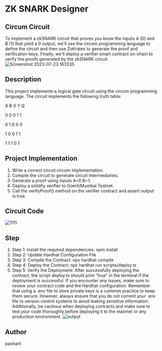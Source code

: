 # ZK SNARK Designer
## Circum Circuit
To implement a zkSNARK circuit that proves you know the inputs A (0) and B (1) that yield a 0 output, we'll use the circom programming language to define the circuit and then use ZoKrates to generate the proof and verification keys. Finally, we'll deploy a verifier smart contract on-chain to verify the proofs generated by the zkSNARK circuit.
![Screenshot 2023-07-23 163335](https://github.com/ursprash/zkSnark/assets/111697531/bba84173-4412-47b9-ab12-a5f9da841bd8)

## Description
This project implements a logical gate circuit using the circom programming language. The circuit implements the following truth table:

A B X Y Q

0 0 0 1 1

0 1 0 0 0

1 0 0 1 1

1 1 1 0 1

## Project Implementation
1. Write a correct circuit.circom implementation.
2. Compile the circuit to generate circuit intermediaries.
3. Generate a proof using inputs A=0 B=1.
4. Deploy a solidity verifier to Goerli/Mumbai Testnet.
5. Call the verifyProof() method on the verifier contract and assert output is true.

## Circuit Code 
![1111](https://github.com/ursprash/zkSnark/assets/111697531/309f0a52-15eb-4f51-bb6c-df4ae0fced87)

## Step 
1. Step 1: Install the required dependencies: npm install
2. Step 2: Update Hardhat Configuration File
3. Step 3: Compile the Contract: npx hardhat compile
4. Step 4: Deploy the Contract: npx hardhat run scripts/deploy.ts 
5. Step 5: Verify the Deployment:
After successfully deploying the contract, the script deploy.ts should print "true" in the terminal if the deployment is successful. If you encounter any issues, make sure to review your contract code and the Hardhat configuration.
Remember that using a .env file to store private keys is a common practice to keep them secure. However, always ensure that you do not commit your .env file to version control systems to avoid leaking sensitive information. Additionally, be cautious when deploying contracts and make sure to test your code thoroughly before deploying it to the mainnet or any production environment.
![output](https://github.com/ursprash/zkSnark/assets/111697531/2199270d-a71f-4856-97df-10d8d92dde65)


## Author
pashant
